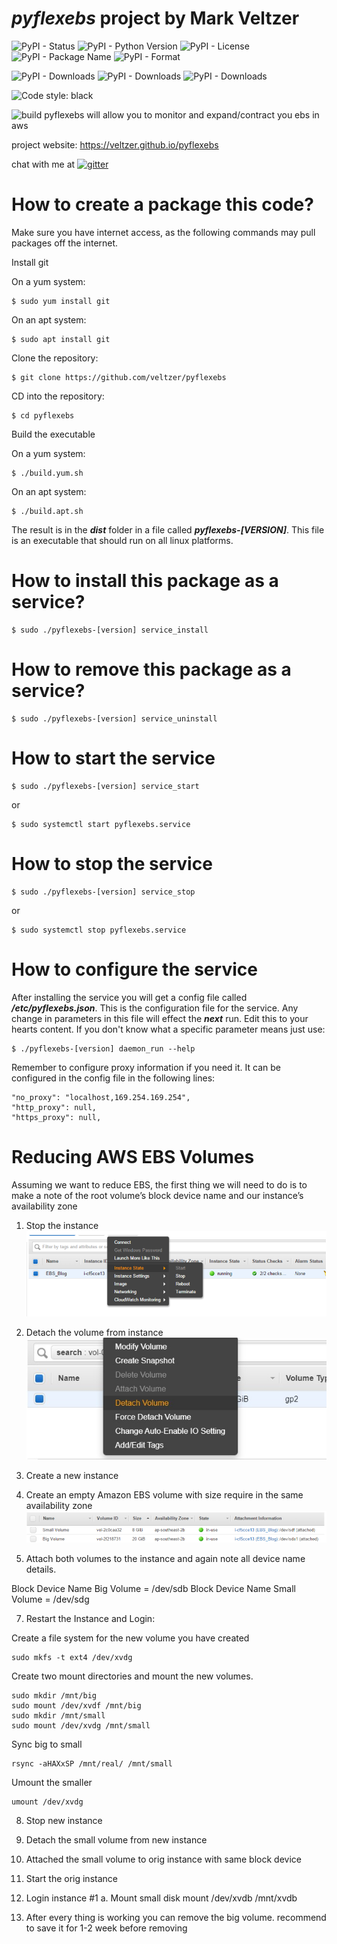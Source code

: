 # *pyflexebs* project by Mark Veltzer

![PyPI - Status](https://img.shields.io/pypi/status/pyflexebs)
![PyPI - Python Version](https://img.shields.io/pypi/pyversions/pyflexebs)
![PyPI - License](https://img.shields.io/pypi/l/pyflexebs)
![PyPI - Package Name](https://img.shields.io/pypi/v/pyflexebs)
![PyPI - Format](https://img.shields.io/pypi/format/pyflexebs)

![PyPI - Downloads](https://img.shields.io/pypi/dd/pyflexebs)
![PyPI - Downloads](https://img.shields.io/pypi/dw/pyflexebs)
![PyPI - Downloads](https://img.shields.io/pypi/dm/pyflexebs)

![Code style: black](https://img.shields.io/badge/code%20style-black-000000.svg)

![build](https://github.com/veltzer/pyflexebs/workflows/build/badge.svg)
pyflexebs will allow you to monitor and expand/contract you ebs in aws

project website: https://veltzer.github.io/pyflexebs

chat with me at [![gitter](https://badges.gitter.im/Join%20Chat.svg)](https://gitter.im/veltzer/mark.veltzer)

# How to create a package this code?

Make sure you have internet access, as the following commands may pull packages off the internet.

Install git

On a yum system:

    $ sudo yum install git

On an apt system:

    $ sudo apt install git

Clone the repository:

    $ git clone https://github.com/veltzer/pyflexebs

CD into the repository:

    $ cd pyflexebs

Build the executable

On a yum system:

    $ ./build.yum.sh

On an apt system:
    
    $ ./build.apt.sh

The result is in the ***dist*** folder in a file called ***pyflexebs-[VERSION]***.
This file is an executable that should run on all linux platforms.


# How to install this package as a service?

    $ sudo ./pyflexebs-[version] service_install


# How to remove this package as a service?

    $ sudo ./pyflexebs-[version] service_uninstall


# How to start the service

    $ sudo ./pyflexebs-[version] service_start

or

    $ sudo systemctl start pyflexebs.service


# How to stop the service
    
    $ sudo ./pyflexebs-[version] service_stop

or

    $ sudo systemctl stop pyflexebs.service


# How to configure the service

After installing the service you will get a config file called ***/etc/pyflexebs.json***.
This is the configuration file for the service. Any change in parameters in this file
will effect the ***next*** run. Edit this to your hearts content. If you don't know what
a specific parameter means just use:

    $ ./pyflexebs-[version] daemon_run --help


Remember to configure proxy information if you need it. It can be configured in the config
file in the following lines:

    "no_proxy": "localhost,169.254.169.254",
    "http_proxy": null,
    "https_proxy": null,


# Reducing AWS EBS Volumes

Assuming we want to reduce EBS, the first thing we will need to do is to make a note of the root volume’s block device name and our instance’s availability zone

1. Stop the instance
![stop_instance](images/stop_instance.png)  
2. Detach the volume from instance
![detach_volume](images/detach_volume.png)  
3. Create a new instance

5. Create an empty Amazon EBS volume with size require in the same availability zone
![volume](images/volume.png)  

6. Attach both volumes to the instance and again note all device name details.

Block Device Name Big Volume = /dev/sdb
Block Device Name Small Volume = /dev/sdg

7. Restart the Instance and Login:

Create a file system for the new volume you have created
```
sudo mkfs -t ext4 /dev/xvdg
```
Create two mount directories and mount the new volumes.
```
sudo mkdir /mnt/big
sudo mount /dev/xvdf /mnt/big
sudo mkdir /mnt/small
sudo mount /dev/xvdg /mnt/small
```
Sync big to small
```
rsync -aHAXxSP /mnt/real/ /mnt/small
```
Umount the smaller
```
umount /dev/xvdg
```
8.	Stop new instance

9.	Detach the small volume from new instance

10.	Attached the small volume to orig instance with same block device

11.	Start the orig instance

12.	Login instance #1
a.	Mount small disk
mount  /dev/xvdb /mnt/xvdb

13. After every thing is working you can remove the big volume. recommend to save it for 1-2 week before removing


